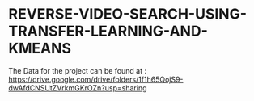 # REVERSE-VIDEO-SEARCH-USING-TRANSFER-LEARNING-AND-KMEANS
The Data for the project can be found at :
https://drive.google.com/drive/folders/1f1h65QojS9-dwAfdCNSUtZVrkmGKrOZn?usp=sharing
